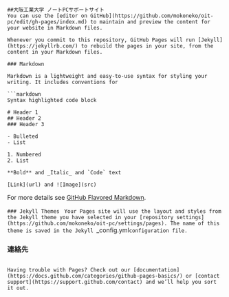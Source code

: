 ```## Welcome to GitHub Pages
##大阪工業大学 ノートPCサポートサイト
You can use the [editor on GitHub](https://github.com/mokoneko/oit-pc/edit/gh-pages/index.md) to maintain and preview the content for your website in Markdown files.

Whenever you commit to this repository, GitHub Pages will run [Jekyll](https://jekyllrb.com/) to rebuild the pages in your site, from the content in your Markdown files.

### Markdown

Markdown is a lightweight and easy-to-use syntax for styling your writing. It includes conventions for

```markdown
Syntax highlighted code block

# Header 1
## Header 2
### Header 3

- Bulleted
- List

1. Numbered
2. List

**Bold** and _Italic_ and `Code` text

[Link](url) and ![Image](src)
```

For more details see [GitHub Flavored Markdown](https://guides.github.com/features/mastering-markdown/).

`### Jekyll Themes
`
`Your Pages site will use the layout and styles from the Jekyll theme you have selected in your [repository settings](https://github.com/mokoneko/oit-pc/settings/pages). The name of this theme is saved in the Jekyll `_config.yml` configuration file.
`
### 連絡先
```Support or Contact

Having trouble with Pages? Check out our [documentation](https://docs.github.com/categories/github-pages-basics/) or [contact support](https://support.github.com/contact) and we’ll help you sort it out.
